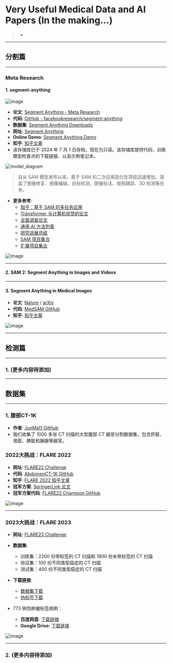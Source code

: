 # Very Useful Medical Data and AI Papers (In the making...)

> -

---

## 分割篇

---

### **Meta Research**
#### **1. segment-anything**

![image](https://github.com/user-attachments/assets/d9db2ad2-c278-488f-bb40-dc2a781a9cb9)

- **论文**: [Segment Anything - Meta Research](https://ai.meta.com/research/publications/segment-anything/)
- **代码**: [GitHub - facebookresearch/segment-anything](https://github.com/facebookresearch/segment-anything)
- **数据集**: [Segment Anything Downloads](https://ai.meta.com/datasets/segment-anything-downloads/)
- **网址**: [Segment Anything](https://segment-anything.com/)
- **Online Demo**: [Segment Anything Demo](https://segment-anything.com/demo)
- **知乎**: [知乎文章](https://zhuanlan.zhihu.com/p/717082584)
- 该存储库已于 2024 年 7 月 1 日存档，现在为只读。该存储库提供代码、训练模型检查点的下载链接、以及示例笔记本。

![model_diagram](https://github.com/user-attachments/assets/0747c177-ae99-4364-abac-e54eebcd2824)

> 自从 SAM 模型发布以来，基于 SAM 的二次应用及衍生项目迅速增加，涵盖了图像修复、图像编辑、目标检测、图像标注、视频跟踪、3D 检测等任务。

- **更多参考**:
  - [知乎：基于 SAM 的多任务应用](https://zhuanlan.zhihu.com/p/630529550)
  - [Transformer 与计算机视觉的论文](https://github.com/dk-liang/Awesome-Visual-Transformer)
  - [全面调查论文](https://github.com/liliu-avril/Awesome-Segment-Anything?tab=readme-ov-file)
  - [通用 AI 方法列表](https://github.com/VainF/Awesome-Anything?tab=readme-ov-file)
  - [研究进展总结](https://github.com/Hedlen/awesome-segment-anything)
  - [SAM 项目集合](https://github.com/Vision-Intelligence-and-Robots-Group/Awesome-Segment-Anything?tab=readme-ov-file)
  - [扩展项目集合](https://github.com/JerryX1110/awesome-segment-anything-extensions?tab=readme-ov-file)

![image](https://github.com/user-attachments/assets/b9ffed3b-5558-435a-a3e3-01d82d5b0e6c)

---

#### **2. SAM 2: Segment Anything in Images and Videos**

---

#### **3. Segment Anything in Medical Images**
- **论文**: [Nature](https://www.nature.com/articles/s41467-024-44824-z) / [arXiv](https://arxiv.org/pdf/2304.12306)
- **代码**: [MedSAM GitHub](https://github.com/bowang-lab/MedSAM)
- **知乎**: [知乎文章](https://zhuanlan.zhihu.com/p/717053976)

![image](https://github.com/user-attachments/assets/3e8b0a14-fbd3-496e-84e9-db76b7da2b4c)

---

## 检测篇

---

### 1. (更多内容待添加)

---

## 数据集

---

### **1. 腹部CT-1K**
- **作者**: [JunMa11 GitHub](https://github.com/JunMa11)
- 我们收集了 1000 多张 CT 扫描的大型腹部 CT 器官分割数据集，包含肝脏、肾脏、脾脏和胰腺等器官。

### **2022大挑战：FLARE 2022**
- **网址**: [FLARE22 Challenge](https://flare22.grand-challenge.org/)
- **代码**: [AbdomenCT-1K GitHub](https://github.com/JunMa11/AbdomenCT-1K?tab=readme-ov-file)
- **知乎**: [FLARE 2022 知乎文章](https://zhuanlan.zhihu.com/p/657611778)
- **冠军方案**: [SpringerLink 论文](https://link.springer.com/)
- **冠军方案代码**: [FLARE22 Champion GitHub](https://github.com/Ziyan-Huang/FLARE22)

![image](https://github.com/user-attachments/assets/a42ec72e-5616-44a8-95dc-40708c16ba03)

---

### **2023大挑战：FLARE 2023**
- **网址**: [FLARE23 Challenge](https://codalab.lisn.upsaclay.fr/competitions/12239#learn_the_details-dataset)
- **数据集**:
  - 训练集：2200 份带标签的 CT 扫描和 1800 份未带标签的 CT 扫描
  - 验证集：100 份不同类型癌症的 CT 扫描
  - 测试集：400 份不同类型癌症的 CT 扫描

- **下载链接**:
  - [数据集下载](https://forms.gle/UMifAi8qufDga86Z6)
  - [伪标签下载](https://drive.google.com/drive/folders/1sQ89xJsTeplXF6FFVwT7E5p8w0FUiyeP?usp=sharing)

- 773 例伪肿瘤标签病例：
  - **百度网盘**: [下载链接](https://pan.baidu.com/s/17FJfxAR6MVnYRiT-_dRNgA?pwd=2021)
  - **Google Drive**: [下载链接](https://drive.google.com/file/d/12AINDARYZDrdc66v891YT6VDxW9NsfjR/view?usp=sharing)

![image](https://github.com/user-attachments/assets/35db6d66-8def-4a24-be80-71544274fd59)

---

### 2. (更多内容待添加)

